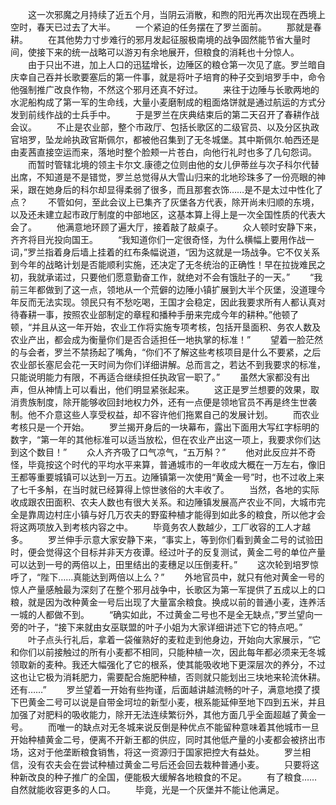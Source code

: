 　　这一次邪魔之月持续了近五个月，当阴云消散，和煦的阳光再次出现在西境上空时，春天已过去了大半。
　　一个紧迫的任务摆在了罗兰面前。
　　那就是春耕。
　　在其他势力寸步难行的邪月发起征服极南境的战争固然能节省大量时间，使接下来的统一战略可以游刃有余地展开，但粮食的消耗也十分惊人。
　　由于只出不进，加上人口的迅猛增长，边陲区的粮仓第一次见了底。罗兰暗自庆幸自己吞并长歌要塞后的第一件事，就是将叶子培育的种子交到培罗手中，命令他强制推广改良作物，不然这个邪月还真不好过。
　　来往于边陲与长歌两地的水泥船构成了第一军的生命线，大量小麦磨制成的粗面烙饼就是通过航运的方式分发到前线作战的士兵手中。
　　于是罗兰在庆典结束后的第二天召开了春耕作战会议。
　　不止是农业部，整个市政厅、包括长歌区的二级官员、以及分区执政官培罗，坠龙岭执政官斯佩尔，都被他召集到了无冬城堡。其中斯佩尔.帕西还是由麦茜直接空运而来，落地时整个脸颊一片苍白，向他行礼时也多了几句怨词。
　　而暂时管辖北境的领主卡尔文.康德之位则由他的女儿伊蒂丝与次子科尔代替出席，不知道是不是错觉，罗兰总觉得从大雪山归来的北地珍珠多了一份亮眼的神采，跟在她身后的科尔却显得柔弱了很多，而且那套衣饰……是不是太过中性化了点？
　　不管如何，至此会议上已集齐了灰堡各方代表，除开尚未归顺的东境，以及还未建立起市政厅制度的中部地区，这基本算上得上是一次全国性质的代表大会了。
　　他满意地环顾了遍大厅，接着敲了敲桌子。
　　众人顿时安静下来，齐齐将目光投向国王。
　　“我知道你们一定很奇怪，为什么横幅上要用作战一词，”罗兰指着身后墙上挂着的红布条幅说道，“因为这就是一场战争。它不仅关系到今年的战略计划是否能顺利实施，还决定了无冬统治的正确性！早在拉拢难民之初，我就承诺过，只要他们愿意勤奋工作，就绝对不会有饿肚子的一天。”
　　“我前三年都做到了这一点，领地从一个荒僻的边陲小镇扩展到大半个灰堡，没道理今年反而无法实现。领民只有不愁吃喝，王国才会稳定，因此我要求所有人都认真对待春耕一事，按照农业部制定的章程和播种手册来完成今年的耕种。”他顿了顿，“并且从这一年开始，农业工作将实施专项考核，包括开垦面积、务农人数及农业产出，都会成为衡量你们是否合适担任一地执掌的标准！”
　　望着一脸茫然的与会者，罗兰不禁扬起了嘴角，“你们不了解这些考核项目是什么不要紧，之后农业部长塞尼会花一天时间为你们详细讲解。总而言之，若达不到我要求的标准，只能说明能力有限，不再适合继续担任执政官一职了。”
　　虽然大家都没有出声，但从神情上可以看出，他们明显紧张起来。
　　这正是罗兰想要的效果，取消贵族制度，除开能够收回封地权力外，还有一点便是领地官员不再是终生世袭制。他不介意这些人享受权益，却不容许他们拖累自己的发展计划。
　　而农业考核只是一个开始。
　　罗兰揭开身后的一块幕布，露出下面用大写红字标明的数字，“第一年的其他标准可以适当放松，但在农业产出这一项上，我要求你们达到这个数目！”
　　众人齐齐吸了口气凉气，“五万斛？”
　　他对此反应并不奇怪，毕竟按这个时代的平均水平来算，普通城市的一年收成大概在一万左右，像旧王都等重要城镇可以达到一万五。边陲镇第一次使用“黄金一号”时，也不过收上来了七千多斛，在当时就已经算得上惊世骇俗的大丰收了。
　　当然，各地的实际收成跟农田面积、农夫人数也有很大关系。和边陲镇发展高产农业不同，大城市完全是靠周边村庄小镇与好几万农夫的野蛮种植才能得到如此多的粮食，所以他才会将这两项放入到考核内容之中。
　　毕竟务农人数越少，工厂收容的工人才越多。
　　罗兰伸手示意大家安静下来，“事实上，等到你们看到黄金二号的试验田时，便会觉得这个目标并非天方夜谭。经过叶子的反复测试，黄金二号的单位产量可以达到一号的两倍以上，田里结出的麦穗足以压倒麦秆。”
　　这次轮到培罗惊呼了，“陛下……真能达到两倍以上么？”
　　外地官员中，就只有他对黄金一号的惊人产量感触最为深刻了在整个邪月战争中，长歌区为第一军提供了五成以上的口粮，就是因为改种黄金一号后出现了大量富余粮食。换成以前的普通小麦，连养活一城的人都做不到。
　　“确实如此，不过黄金二号也不是全无缺点，”罗兰望向一旁的叶子，“接下来就由女巫联盟的叶子小姐为大家详细讲述下它的特点吧。”
　　叶子点头行礼后，拿着一袋催熟好的麦粒走到他身边，开始向大家展示，“它和你们以前接触过的所有小麦都不相同，只能种植一次，因此每年都必须来无冬城领取新的麦种。我还大幅强化了它的根系，使其能吸收地下更深层次的养分，不过这也让它极为消耗肥力，需要配合施肥种植，否则就只能划出三块地来轮流休耕。还有……”
　　罗兰望着一开始有些拘谨，后面越讲越流畅的叶子，满意地摸了摸下巴黄金二号可以说是自带金坷垃的新型小麦，根系能延伸至地下四到五米，并且加强了对肥料的吸收能力，除开无法连续繁衍外，其他方面几乎全面超越了黄金一号。
　　而唯一的缺点对无冬城来说反倒是种优点不能留种意味着其他城市一旦开始种植黄金二号，便离不开新王都的供应，同时其他低产量的小麦都会被挤出市场，这对于他垄断粮食销售，将这一资源归于国家把控大有益处。
　　罗兰相信，没有农夫会在尝试种植过黄金二号后还会回去栽种普通小麦。
　　只要将这种新改良的种子推广的全国，便能极大缓解各地粮食的不足。
　　有了粮食……自然就能收容更多的人口。
　　毕竟，光是一个灰堡并不能让他满足。
　　
　　
